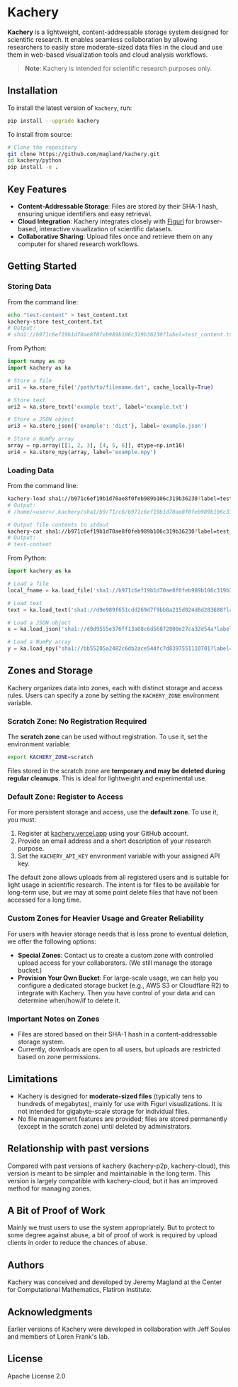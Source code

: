 # Kachery

**Kachery** is a lightweight, content-addressable storage system designed for scientific research. It enables seamless collaboration by allowing researchers to easily store moderate-sized data files in the cloud and use them in web-based visualization tools and cloud analysis workflows.

> **Note**: Kachery is intended for scientific research purposes only.

## Installation

To install the latest version of `kachery`, run:

```bash
pip install --upgrade kachery
```

To install from source:

```bash
# Clone the repository
git clone https://github.com/magland/kachery.git
cd kachery/python
pip install -e .
```

## Key Features
- **Content-Addressable Storage**: Files are stored by their SHA-1 hash, ensuring unique identifiers and easy retrieval.
- **Cloud Integration**: Kachery integrates closely with [Figurl](https://github.com/flatironinstitute/figurl) for browser-based, interactive visualization of scientific datasets.
- **Collaborative Sharing**: Upload files once and retrieve them on any computer for shared research workflows.

## Getting Started

### Storing Data

From the command line:

```bash
echo "test-content" > test_content.txt
kachery-store test_content.txt
# Output:
# sha1://b971c6ef19b1d70ae8f0feb989b106c319b36230?label=test_content.txt
```

From Python:

```python
import numpy as np
import kachery as ka

# Store a file
uri1 = ka.store_file('/path/to/filename.dat', cache_locally=True)

# Store text
uri2 = ka.store_text('example text', label='example.txt')

# Store a JSON object
uri3 = ka.store_json({'example': 'dict'}, label='example.json')

# Store a NumPy array
array = np.array([[1, 2, 3], [4, 5, 6]], dtype=np.int16)
uri4 = ka.store_npy(array, label='example.npy')
```

### Loading Data

From the command line:

```bash
kachery-load sha1://b971c6ef19b1d70ae8f0feb989b106c319b36230?label=test_content.txt
# Output:
# /home/<user>/.kachery/sha1/b9/71/c6/b971c6ef19b1d70ae8f0feb989b106c319b36230

# Output file contents to stdout
kachery-cat sha1://b971c6ef19b1d70ae8f0feb989b106c319b36230?label=test_content.txt
# Output:
# test-content
```

From Python:

```python
import kachery as ka

# Load a file
local_fname = ka.load_file('sha1://b971c6ef19b1d70ae8f0feb989b106c319b36230?label=test_content.txt')

# Load text
text = ka.load_text('sha1://d9e989f651cdd269d7f9bb8a215d024d8d283688?label=example.txt')

# Load a JSON object
x = ka.load_json('sha1://d0d9555e376ff13a08c6d56072808e27ca32d54a?label=example.json')

# Load a NumPy array
y = ka.load_npy("sha1://bb55205a2482c6db2ace544fc7d8397551110701?label=example.npy")
```

## Zones and Storage

Kachery organizes data into zones, each with distinct storage and access rules. Users can specify a zone by setting the `KACHERY_ZONE` environment variable.

### Scratch Zone: No Registration Required

The **scratch zone** can be used without registration. To use it, set the environment variable:

```bash
export KACHERY_ZONE=scratch
```

Files stored in the scratch zone are **temporary and may be deleted during regular cleanups**. This is ideal for lightweight and experimental use.

### Default Zone: Register to Access

For more persistent storage and access, use the **default zone**. To use it, you must:

1. Register at [kachery.vercel.app](https://kachery.vercel.app) using your GitHub account.
2. Provide an email address and a short description of your research purpose.
3. Set the `KACHERY_API_KEY` environment variable with your assigned API key.

The default zone allows uploads from all registered users and is suitable for light usage in scientific research. The intent is for files to be available for long-term use, but we may at some point delete files that have not been accessed for a long time.

### Custom Zones for Heavier Usage and Greater Reliability

For users with heavier storage needs that is less prone to eventual deletion, we offer the following options:

- **Special Zones**: Contact us to create a custom zone with controlled upload access for your collaborators. (We still manage the storage bucket.)
- **Provision Your Own Bucket**: For large-scale usage, we can help you configure a dedicated storage bucket (e.g., AWS S3 or Cloudflare R2) to integrate with Kachery. Then you have control of your data and can determine when/how/if to delete it.

### Important Notes on Zones

- Files are stored based on their SHA-1 hash in a content-addressable storage system.
- Currently, downloads are open to all users, but uploads are restricted based on zone permissions.

## Limitations

- Kachery is designed for **moderate-sized files** (typically tens to hundreds of megabytes), mainly for use with Figurl visualizations. It is not intended for gigabyte-scale storage for individual files.
- No file management features are provided; files are stored permanently (except in the scratch zone) until deleted by administrators.

## Relationship with past versions

Compared with past versions of kachery (kachery-p2p, kachery-cloud), this version is meant to be simpler and maintainable in the long term. This version is largely compatible with kachery-cloud, but it has an improved method for managing zones.

## A Bit of Proof of Work

Mainly we trust users to use the system appropriately. But to protect to some degree against abuse, a bit of proof of work is required by upload clients in order to reduce the chances of abuse.

## Authors

Kachery was conceived and developed by Jeremy Magland at the Center for Computational Mathematics, Flatiron Institute.

## Acknowledgments

Earlier versions of Kachery were developed in collaboration with Jeff Soules and members of Loren Frank's lab.

## License

Apache License 2.0